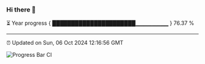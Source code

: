 ### Hi there 👋

⏳ Year progress { ██████████████████████▁▁▁▁▁▁▁▁ } 76.37 %

---

⏰ Updated on Sun, 06 Oct 2024 12:16:56 GMT

![Progress Bar CI](https://github.com/Shyam-Makwana/GitHub-Actions-Demo/workflows/Progress%20Bar%20CI/badge.svg)
